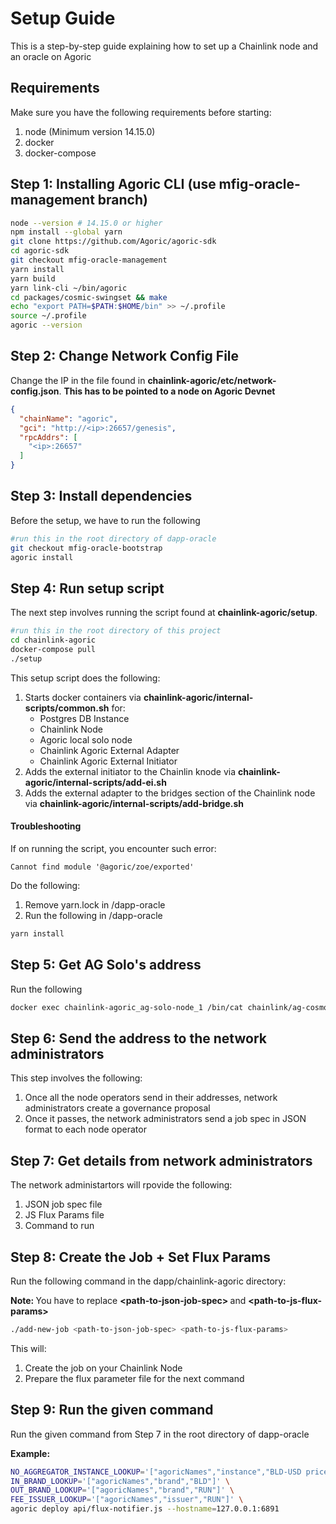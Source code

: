 # Setup Guide

This is a step-by-step guide explaining how to set up a Chainlink node and an oracle on Agoric

## Requirements

Make sure you have the following requirements before starting:
1. node (Minimum version 14.15.0)
2. docker
3. docker-compose

## Step 1: Installing Agoric CLI (use mfig-oracle-management branch)

``` bash
node --version # 14.15.0 or higher
npm install --global yarn
git clone https://github.com/Agoric/agoric-sdk
cd agoric-sdk
git checkout mfig-oracle-management
yarn install
yarn build
yarn link-cli ~/bin/agoric
cd packages/cosmic-swingset && make
echo "export PATH=$PATH:$HOME/bin" >> ~/.profile
source ~/.profile
agoric --version
```

## Step 2: Change Network Config File

Change the IP in the file found in <b>chainlink-agoric/etc/network-config.json</b>.
<b>This has to be pointed to a node on Agoric Devnet</b>

```json
{
  "chainName": "agoric",
  "gci": "http://<ip>:26657/genesis",
  "rpcAddrs": [
    "<ip>:26657"
  ]
}
```

## Step 3: Install dependencies

Before the setup, we have to run the following

```bash
#run this in the root directory of dapp-oracle
git checkout mfig-oracle-bootstrap
agoric install
```

## Step 4: Run setup script

The next step involves running the script found at <b>chainlink-agoric/setup</b>.

```bash
#run this in the root directory of this project
cd chainlink-agoric
docker-compose pull
./setup
```

This setup script does the following:
1. Starts docker containers via <b>chainlink-agoric/internal-scripts/common.sh</b> for:
    - Postgres DB Instance
    - Chainlink Node
    - Agoric local solo node
    - Chainlink Agoric External Adapter
    - Chainlink Agoric External Initiator
2. Adds the external initiator to the Chainlin knode via <b>chainlink-agoric/internal-scripts/add-ei.sh</b>
3. Adds the external adapter to the bridges section of the Chainlink node via <b>chainlink-agoric/internal-scripts/add-bridge.sh</b>

#### Troubleshooting 

If on running the script, you encounter such error:
```
Cannot find module '@agoric/zoe/exported'
```

Do the following:
1. Remove yarn.lock in /dapp-oracle
2. Run the following in /dapp-oracle
```bash
yarn install
```

## Step 5: Get AG Solo's address

Run the following

```bash
docker exec chainlink-agoric_ag-solo-node_1 /bin/cat chainlink/ag-cosmos-helper-address
```

## Step 6: Send the address to the network administrators

This step involves the following:
1) Once all the node operators send in their addresses, network administrators create a governance proposal
2) Once it passes, the network administrators send a job spec in JSON format to each node operator

## Step 7: Get details from network administrators

The network administartors will rpovide the following:

1. JSON job spec file
2. JS Flux Params file
3. Command to run

## Step 8: Create the Job + Set Flux Params

Run the following command in the dapp/chainlink-agoric directory:

<b> Note: </b> You have to replace <b> \<path-to-json-job-spec> </b> and <b>\<path-to-js-flux-params></b>

```bash
./add-new-job <path-to-json-job-spec> <path-to-js-flux-params>
```

This will:
1. Create the job on your Chainlink Node
2. Prepare the flux parameter file for the next command

## Step 9: Run the given command

Run the given command from Step 7 in the root directory of dapp-oracle

<b>Example: </b>

```bash
NO_AGGREGATOR_INSTANCE_LOOKUP='["agoricNames","instance","BLD-USD priceAggregator"]' \
IN_BRAND_LOOKUP='["agoricNames","brand","BLD"]' \
OUT_BRAND_LOOKUP='["agoricNames","brand","RUN"]' \
FEE_ISSUER_LOOKUP='["agoricNames","issuer","RUN"]' \
agoric deploy api/flux-notifier.js --hostname=127.0.0.1:6891
```
